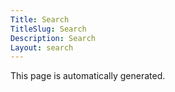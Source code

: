 ```yaml
---
Title: Search
TitleSlug: Search
Description: Search
Layout: search
---
```

This page is automatically generated.